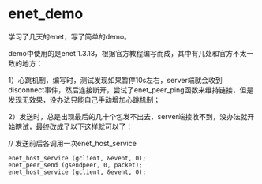 # enet_demo
学习了几天的enet，写了简单的demo。


demo中使用的是enet 1.3.13，根据官方教程编写而成，其中有几处和官方不太一致的地方：

1）心跳机制，编写时，测试发现如果暂停10s左右，server端就会收到disconnect事件，然后连接断开，尝试了enet_peer_ping函数来维持链接，但是发现无效果，没办法只能自己手动增加心跳机制；

2）发送时，总是出现最后的几十个包发不出去，server端接收不到，没办法就开始瞎试，最终改成了以下这样就可以了：

  // 发送前后各调用一次enet_host_service
  ```
  enet_host_service (gclient, &event, 0);
enet_peer_send (gsendpeer, 0, packet);
  enet_host_service (gclient, &event, 0);
  ```

